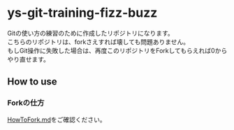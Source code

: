 # ys-git-training-fizz-buzz

Gitの使い方の練習のために作成したリポジトリになります。  
こちらのリポジトリは、forkさえすれば壊しても問題ありません。  
もしGit操作に失敗した場合は、再度このリポジトリをForkしてもらえれば0からやり直せます。

## How to use

### Forkの仕方
[HowToFork.md](./public/docs/HowToFork.md)をご確認ください。
